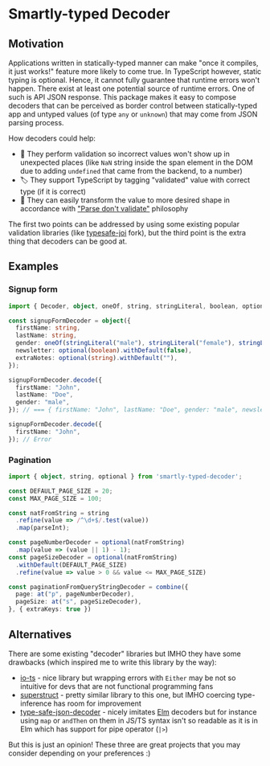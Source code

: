 # Smartly-typed Decoder

## Motivation

Applications written in statically-typed manner can make "once it compiles, it just works!" feature more likely to come true.
In TypeScript however, static typing is optional. Hence, it cannot fully guarantee that runtime errors won't happen.
There exist at least one potential source of runtime errors. One of such is API JSON response. This
package makes it easy to compose decoders that can be perceived as border control between statically-typed app and
untyped values (of type `any` or `unknown`) that may come from JSON parsing process.

How decoders could help:

* 🛂 They perform validation so incorrect values won't show up in unexpected places (like `NaN` string inside the span element in the DOM due to adding `undefined` that came from the backend, to a number)
* 🏷️ They support TypeScript by tagging "validated" value with correct type (if it is correct)
* 🔁 They can easily transform the value to more desired shape in accordance with ["Parse don't validate"](https://lexi-lambda.github.io/blog/2019/11/05/parse-don-t-validate/) philosophy

The first two points can be addressed by using some existing popular validation libraries (like [typesafe-joi](https://github.com/hjkcai/typesafe-joi) fork), but the third point
is the extra thing that decoders can be good at.

## Examples

### Signup form

```typescript
import { Decoder, object, oneOf, string, stringLiteral, boolean, optional, nullValue } from 'smartly-typed-decoder';

const signupFormDecoder = object({
  firstName: string,
  lastName: string,
  gender: oneOf(stringLiteral("male"), stringLiteral("female"), stringLiteral("other")),
  newsletter: optional(boolean).withDefault(false),
  extraNotes: optional(string).withDefault(""),
});

signupFormDecoder.decode({
  firstName: "John",
  lastName: "Doe",
  gender: "male",
}); // === { firstName: "John", lastName: "Doe", gender: "male", newsletter: false, extraNotes: "" }

signupFormDecoder.decode({
  firstName: "John",
}); // Error
```

### Pagination

```typescript
import { object, string, optional } from 'smartly-typed-decoder';

const DEFAULT_PAGE_SIZE = 20;
const MAX_PAGE_SIZE = 100;

const natFromString = string
  .refine(value => /^\d+$/.test(value))
  .map(parseInt);

const pageNumberDecoder = optional(natFromString)
  .map(value => (value || 1) - 1);
const pageSizeDecoder = optional(natFromString)
  .withDefault(DEFAULT_PAGE_SIZE)
  .refine(value => value > 0 && value <= MAX_PAGE_SIZE)

const paginationFromQueryStringDecoder = combine({
  page: at("p", pageNumberDecoder),
  pageSize: at("s", pageSizeDecoder),
}, { extraKeys: true })
```

## Alternatives

There are some existing "decoder" libraries but IMHO they have some drawbacks (which inspired me to write this library by the way):

* [io-ts](https://github.com/gcanti/io-ts) - nice library but wrapping errors with `Either` may be not so intuitive for devs that are not functional programming fans
* [superstruct](https://github.com/ianstormtaylor/superstruct) - pretty similar library to this one, but IMHO coercing type-inference has room for improvement
* [type-safe-json-decoder](https://github.com/ooesili/type-safe-json-decoder) - nicely imitates [Elm](https://elm-lang.org) decoders but for instance using `map` or `andThen` on them in JS/TS syntax isn't so readable as it is in Elm which has support for pipe operator (`|>`)

But this is just an opinion! These three are great projects that you may consider depending on your preferences :)
